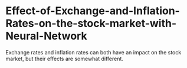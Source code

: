 # Effect-of-Exchange-and-Inflation-Rates-on-the-stock-market-with-Neural-Network
Exchange rates and inflation rates can both have an impact on the stock market, but their effects are somewhat different.
